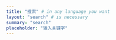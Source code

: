 ```yaml
---
title: "搜索" # in any language you want
layout: "search" # is necessary
summary: "search"
placeholder: "输入关键字"
---
```

